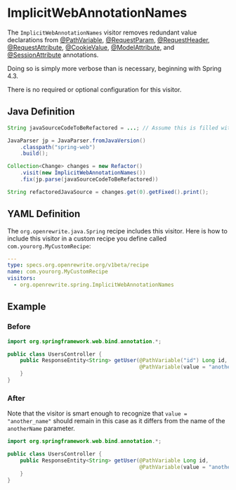 # ImplicitWebAnnotationNames

The `ImplicitWebAnnotationNames` visitor removes redundant value declarations from [@PathVariable](https://docs.spring.io/spring/docs/current/javadoc-api/org/springframework/web/bind/annotation/PathVariable.html), [@RequestParam](https://docs.spring.io/spring/docs/current/javadoc-api/org/springframework/web/bind/annotation/RequestParam.html), [@RequestHeader](https://docs.spring.io/spring/docs/current/javadoc-api/org/springframework/web/bind/annotation/RequestHeader.html), [@RequestAttribute](https://docs.spring.io/spring/docs/current/javadoc-api/org/springframework/web/bind/annotation/RequestAttribute.html), [@CookieValue](https://docs.spring.io/spring/docs/current/javadoc-api/org/springframework/web/bind/annotation/CookieValue.html), [@ModelAttribute](https://docs.spring.io/spring/docs/current/javadoc-api/org/springframework/web/bind/annotation/ModelAttribute.html), and [@SessionAttribute](https://docs.spring.io/spring/docs/current/javadoc-api/org/springframework/web/bind/annotation/SessionAttribute.html) annotations.

Doing so is simply more verbose than is necessary, beginning with Spring 4.3.

There is no required or optional configuration for this visitor.

## Java Definition

```java
String javaSourceCodeToBeRefactored = ...; // Assume this is filled with Java source code

JavaParser jp = JavaParser.fromJavaVersion()
    .classpath("spring-web")
    .build();

Collection<Change> changes = new Refactor()
    .visit(new ImplicitWebAnnotationNames())
    .fix(jp.parse(javaSourceCodeToBeRefactored))

String refactoredJavaSource = changes.get(0).getFixed().print();
```

## YAML Definition

The `org.openrewrite.java.Spring` recipe includes this visitor. Here is how to include this visitor in a custom recipe you define called `com.yourorg.MyCustomRecipe`:

```yaml
---
type: specs.org.openrewrite.org/v1beta/recipe
name: com.yourorg.MyCustomRecipe 
visitors:
  - org.openrewrite.spring.ImplicitWebAnnotationNames
```

## Example

### Before

```java
import org.springframework.web.bind.annotation.*;

public class UsersController {
    public ResponseEntity<String> getUser(@PathVariable("id") Long id,
                                          @PathVariable(value = "another_name") Long anotherName) {
    }
}
```

### After

Note that the visitor is smart enough to recognize that `value = "another_name"` should remain in this case as it differs from the name of the `anotherName` parameter.

```java
import org.springframework.web.bind.annotation.*;

public class UsersController {
    public ResponseEntity<String> getUser(@PathVariable Long id,
                                          @PathVariable(value = "another_name") Long anotherName) {
    }
}
```

